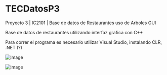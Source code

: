 # TECDatosP3
Proyecto 3 | IC2101 | Base de datos de Restaurantes uso de Arboles GUI

Base de datos de restaurantes utilizando interfaz grafica con C++

Para correr el programa es necesario utilizar Visual Studio, instalando CLR, .NET (?)

![image](https://github.com/liangbinjie/TECDatosP3/assets/67171031/b2fd4759-e8c6-4db2-b1cf-4467975f4b67)

![image](https://github.com/liangbinjie/TECDatosP3/assets/67171031/7794f118-ff09-4ca4-9cc3-b0be8349eb36)


